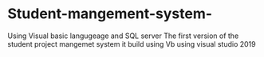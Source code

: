 # Student-mangement-system-
Using Visual basic langugeage and SQL server
The first version of the student project mangemet system it build using Vb  using  visual studio 2019 
